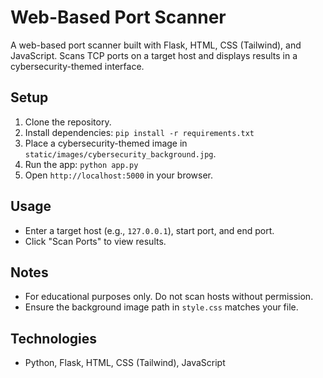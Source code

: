 # Web-Based Port Scanner

A web-based port scanner built with Flask, HTML, CSS (Tailwind), and JavaScript. Scans TCP ports on a target host and displays results in a cybersecurity-themed interface.

## Setup
1. Clone the repository.
2. Install dependencies: `pip install -r requirements.txt`
3. Place a cybersecurity-themed image in `static/images/cybersecurity_background.jpg`.
4. Run the app: `python app.py`
5. Open `http://localhost:5000` in your browser.

## Usage
- Enter a target host (e.g., `127.0.0.1`), start port, and end port.
- Click "Scan Ports" to view results.

## Notes
- For educational purposes only. Do not scan hosts without permission.
- Ensure the background image path in `style.css` matches your file.

## Technologies
- Python, Flask, HTML, CSS (Tailwind), JavaScript